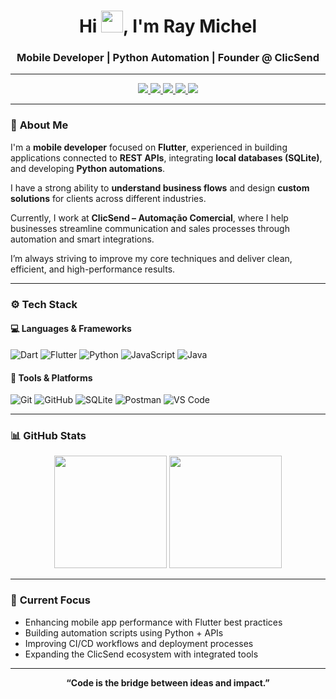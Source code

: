 <h1 align="center">Hi <img width="35" src="https://raw.githubusercontent.com/kaueMarques/kaueMarques/master/hi.gif">, I'm Ray Michel</h1>

<h3 align="center">Mobile Developer | Python Automation | Founder @ ClicSend</h3>

---

<div align="center">
  <a href="https://raymsilva.github.io/portfolio/" target="_blank">
    <img src="https://img.shields.io/badge/Portfolio-661A1A?style=for-the-badge&logo=About.me&logoColor=F8F4F2">
  </a>
  <a href="https://github.com/rayMSilva" target="_blank">
    <img src="https://img.shields.io/badge/GitHub-661A1A?style=for-the-badge&logo=github&logoColor=F8F4F2">
  </a>
  <a href="https://www.instagram.com/dev_raym/" target="_blank">
    <img src="https://img.shields.io/badge/Instagram-661A1A?style=for-the-badge&logo=instagram&logoColor=F8F4F2">
  </a>
  <a href="mailto:raymichelknapp@gmail.com?subject=Hi%20Ray">
    <img src="https://img.shields.io/badge/Gmail-661A1A?style=for-the-badge&logo=gmail&logoColor=F8F4F2">
  </a>
  <a href="https://www.linkedin.com/in/raymichel/" target="_blank">
    <img src="https://img.shields.io/badge/LinkedIn-661A1A?style=for-the-badge&logo=linkedin&logoColor=F8F4F2">
  </a>
</div>

---

### 🧠 **About Me**

I'm a **mobile developer** focused on **Flutter**, experienced in building applications connected to **REST APIs**, integrating **local databases (SQLite)**, and developing **Python automations**.

I have a strong ability to **understand business flows** and design **custom solutions** for clients across different industries.

Currently, I work at **ClicSend – Automação Comercial**, where I help businesses streamline communication and sales processes through automation and smart integrations.

I’m always striving to improve my core techniques and deliver clean, efficient, and high-performance results.

---

### ⚙️ **Tech Stack**

#### 💻 Languages & Frameworks
![Dart](https://img.shields.io/badge/Dart-661A1A?style=for-the-badge&logo=dart&logoColor=F8F4F2)
![Flutter](https://img.shields.io/badge/Flutter-661A1A?style=for-the-badge&logo=flutter&logoColor=F8F4F2)
![Python](https://img.shields.io/badge/Python-661A1A?style=for-the-badge&logo=python&logoColor=F8F4F2)
![JavaScript](https://img.shields.io/badge/JavaScript-661A1A?style=for-the-badge&logo=javascript&logoColor=F8F4F2)
![Java](https://img.shields.io/badge/Java-661A1A?style=for-the-badge&logo=openjdk&logoColor=F8F4F2)

#### 🧰 Tools & Platforms
![Git](https://img.shields.io/badge/Git-661A1A?style=for-the-badge&logo=git&logoColor=F8F4F2)
![GitHub](https://img.shields.io/badge/GitHub-661A1A?style=for-the-badge&logo=github&logoColor=F8F4F2)
![SQLite](https://img.shields.io/badge/SQLite-661A1A?style=for-the-badge&logo=sqlite&logoColor=F8F4F2)
![Postman](https://img.shields.io/badge/Postman-661A1A?style=for-the-badge&logo=postman&logoColor=F8F4F2)
![VS Code](https://img.shields.io/badge/VS%20Code-661A1A?style=for-the-badge&logo=visualstudiocode&logoColor=F8F4F2)

---

### 📊 **GitHub Stats**

<div align="center">
  <img height="180em" src="https://github-readme-stats.vercel.app/api?username=rayMSilva&show_icons=true&theme=transparent&title_color=661A1A&icon_color=661A1A&text_color=5A5A5A" />
  <img height="180em" src="https://github-readme-stats.vercel.app/api/top-langs/?username=rayMSilva&layout=compact&title_color=661A1A&text_color=5A5A5A" />
</div>

---

### 🚀 **Current Focus**
- Enhancing mobile app performance with Flutter best practices  
- Building automation scripts using Python + APIs  
- Improving CI/CD workflows and deployment processes  
- Expanding the ClicSend ecosystem with integrated tools

---

<p align="center">
  <b>“Code is the bridge between ideas and impact.”</b>
</p>

